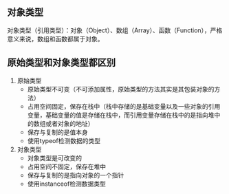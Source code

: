 ## 对象类型
对象类型（引用类型）：对象（Object）、数组（Array）、函数（Function），严格意义来说，数组和函数都属于对象。

## 原始类型和对象类型都区别
1. 原始类型
    * 原始类型不可变（不可添加属性，原始类型的方法其实是其包装对象的方法）
    * 占用空间固定，保存在栈中（栈中存储的是基础变量以及一些对象的引用变量，基础变量的值是存储在栈中，而引用变量存储在栈中的是指向堆中的数组或者对象的地址）
    * 保存与复制的是值本身
    * 使用typeof检测数据的类型
2. 对象类型
    * 对象类型是可改变的
    * 占用空间不固定，保存在堆中
    * 保存与复制的是指向对象的一个指针
    * 使用instanceof检测数据类型
    